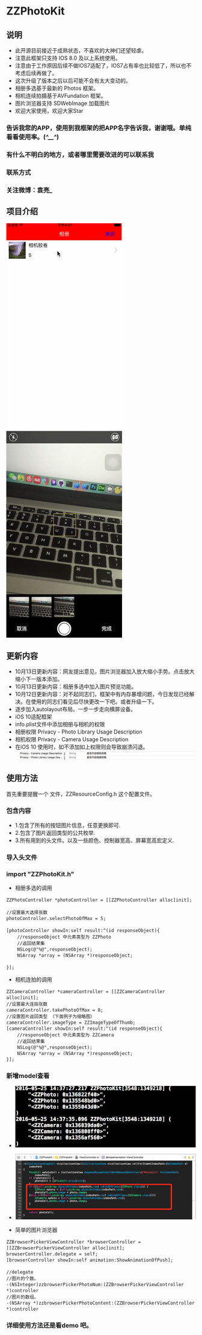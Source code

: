 # ZZPhotoKit
## 说明

* 此开源目前接近于成熟状态，不喜欢的大神们还望轻虐。
* 注意此框架只支持 IOS 8.0 及以上系统使用。
* 注意由于工作原因后续不做IOS7适配了，IOS7占有率也比较低了，所以也不考虑后续再做了。
* 这次升级了版本之后以后可能不会有太大变动的。
* 相册多选基于最新的 Photos 框架。
* 相机连续拍摄基于AVFundation 框架。
* 图片浏览器支持 SDWebImage 加载图片
* 欢迎大家使用，欢迎大家Star

### 告诉我您的APP，使用到我框架的把APP名字告诉我，谢谢哦。单纯看看使用率。(*^__^*)
### 有什么不明白的地方，或者哪里需要改进的可以联系我
### 联系方式
### 关注微博：袁亮_

## 项目介绍
![image](https://github.com/ACEYL/ZZPhotoKit/raw/master/image/demonstrate.gif)
![image](https://github.com/ACEYL/ZZPhotoKit/raw/master/image/zz_camera_intro.jpg)

## 更新内容

* 10月13日更新内容：网友提出意见，图片浏览器加入放大缩小手势。点击放大缩小下一版本添加。
* 10月13日更新内容：相册多选中加入图片预览功能。
* 10月12日更新内容：对不起同志们，框架中有内存暴增问题，今日发现已经解决。在使用的同志们看见后尽快更改一下吧。或者升级一下。
* 逐步加入autolayout布局。一步一步走向横屏设备。
* iOS 10适配框架
* info.plist文件中添加相册与相机的权限
* 相册权限 Privacy - Photo Library Usage Description
* 相机权限 Privacy - Camera Usage Description
* 在iOS 10 使用时，如不添加如上权限则会导致崩溃闪退。
![image](https://github.com/ACEYL/ZZPhotoKit/raw/master/image/privacy_use.png)

## 使用方法

首先重要提醒一个 文件，ZZResourceConfig.h 这个配置文件。
### 包含内容

* 1.包含了所有的按钮图片信息，任意更换即可.
* 2.包含了图片返回类型的公共枚举.
* 3.所有用到的头文件。以及一些颜色、控制器宽高、屏幕宽高宏定义.

### 导入头文件
### import "ZZPhotoKit.h"

* 相册多选的调用
```
ZZPhotoController *photoController = [[ZZPhotoController alloc]init];

//设置最大选择张数
photoController.selectPhotoOfMax = 5;

[photoController showIn:self result:^(id responseObject){
	//responseObject 中元素类型为 ZZPhoto
	//返回结果集
	NSLog(@"%@",responseObject);
	NSArray *array = (NSArray *)responseObject;

}];
```

* 相机连拍的调用
```
ZZCameraController *cameraController = [[ZZCameraController alloc]init];
//设置最大连拍张数
cameraController.takePhotoOfMax = 8;
//设置图片返回类型 （下面例子为缩略图）
cameraController.imageType = ZZImageTypeOfThumb;
[cameraController showIn:self result:^(id responseObject){
	//responseObject 中元素类型为 ZZCamera
	//返回结果集
	NSLog(@"%@",responseObject);
	NSArray *array = (NSArray *)responseObject;
}];

```
### 新增model查看
* ![image](https://github.com/ACEYL/ZZPhotoKit/raw/master/image/object.png)
* ![image](https://github.com/ACEYL/ZZPhotoKit/raw/master/image/examplepic.png)

* 简单的图片浏览器
```
ZZBrowserPickerViewController *browserController = [[ZZBrowserPickerViewController alloc]init];
browserController.delegate = self;
[browserController showIn:self animation:ShowAnimationOfPush];

//delegate
//图片的个数。
-(NSInteger)zzbrowserPickerPhotoNum:(ZZBrowserPickerViewController *)controller
//图片的数组。
-(NSArray *)zzbrowserPickerPhotoContent:(ZZBrowserPickerViewController *)controller
```

### 详细使用方法还是看demo 吧。
